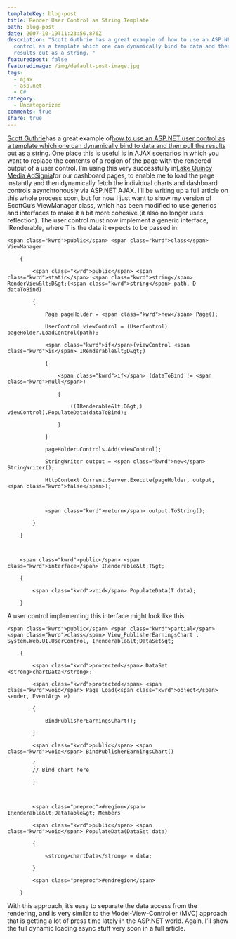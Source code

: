 ```yaml
---
templateKey: blog-post
title: Render User Control as String Template
path: blog-post
date: 2007-10-19T11:23:56.876Z
description: "Scott Guthrie has a great example of how to use an ASP.NET user
  control as a template which one can dynamically bind to data and then pull the
  results out as a string. "
featuredpost: false
featuredimage: /img/default-post-image.jpg
tags:
  - ajax
  - asp.net
  - C#
category:
  - Uncategorized
comments: true
share: true
---
```

<!--StartFragment-->

[Scott Guthrie](http://weblogs.asp.net/scottgu)has a great example of[how to use an ASP.NET user control as a template which one can dynamically bind to data and then pull the results out as a string](http://weblogs.asp.net/scottgu/archive/2006/10/22/Tip_2F00_Trick_3A00_-Cool-UI-Templating-Technique-to-use-with-ASP.NET-AJAX-for-non_2D00_UpdatePanel-scenarios.aspx). One place this is useful is in AJAX scenarios in which you want to replace the contents of a region of the page with the rendered output of a user control. I’m using this very successfully in[Lake Quincy Media AdSignia](http://lakequincy.com/adsignia)for our dashboard pages, to enable me to load the page instantly and then dynamically fetch the individual charts and dashboard controls asynchronously via ASP.NET AJAX. I’ll be writing up a full article on this whole process soon, but for now I just want to show my version of ScottGu’s ViewManager class, which has been modified to use generics and interfaces to make it a bit more cohesive (it also no longer uses reflection). The user control must now implement a generic interface, IRenderable<T>, where T is the data it expects to be passed in.

<!--EndFragment-->

```
<span class="kwrd">public</span> <span class="kwrd">class</span> ViewManager

    {

        <span class="kwrd">public</span> <span class="kwrd">static</span> <span class="kwrd">string</span> RenderView&lt;D&gt;(<span class="kwrd">string</span> path, D dataToBind)

        {

            Page pageHolder = <span class="kwrd">new</span> Page();

            UserControl viewControl = (UserControl) pageHolder.LoadControl(path);

            <span class="kwrd">if</span>(viewControl <span class="kwrd">is</span> IRenderable&lt;D&gt;)

            {

                <span class="kwrd">if</span> (dataToBind != <span class="kwrd">null</span>)

                {

                    ((IRenderable&lt;D&gt;) viewControl).PopulateData(dataToBind);

                }

            }

            pageHolder.Controls.Add(viewControl);

            StringWriter output = <span class="kwrd">new</span> StringWriter();

            HttpContext.Current.Server.Execute(pageHolder, output, <span class="kwrd">false</span>);



            <span class="kwrd">return</span> output.ToString();

        }

    }



    <span class="kwrd">public</span> <span class="kwrd">interface</span> IRenderable&lt;T&gt;

    {

        <span class="kwrd">void</span> PopulateData(T data);

    }
```

A user control implementing this interface might look like this:

```
<span class="kwrd">public</span> <span class="kwrd">partial</span> <span class="kwrd">class</span> View_PublisherEarningsChart : System.Web.UI.UserControl, IRenderable&lt;DataSet&gt;

    {

        <span class="kwrd">protected</span> DataSet <strong>chartData</strong>;

        <span class="kwrd">protected</span> <span class="kwrd">void</span> Page_Load(<span class="kwrd">object</span> sender, EventArgs e)

        {

            BindPublisherEarningsChart();

        }

        <span class="kwrd">public</span> <span class="kwrd">void</span> BindPublisherEarningsChart()

        {
        // Bind chart here

        }



        <span class="preproc">#region</span> IRenderable&lt;DataTable&gt; Members

        <span class="kwrd">public</span> <span class="kwrd">void</span> PopulateData(DataSet data)

        {

            <strong>chartData</strong> = data;

        }

        <span class="preproc">#endregion</span>

    }
```

<!--StartFragment-->

With this approach, it’s easy to separate the data access from the rendering, and is very similar to the Model-View-Controller (MVC) approach that is getting a lot of press time lately in the ASP.NET world. Again, I’ll show the full dynamic loading async stuff very soon in a full article.

<!--EndFragment-->